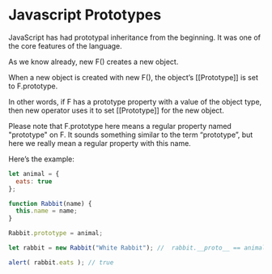 # Javascript Prototypes

JavaScript has had prototypal inheritance from the beginning. It was one of the core features of the language.

As we know already, new F() creates a new object.

When a new object is created with new F(), the object’s [[Prototype]] is set to F.prototype.

In other words, if F has a prototype property with a value of the object type, then new operator uses it to set [[Prototype]] for the new object.

Please note that F.prototype here means a regular property named "prototype" on F. It sounds something similar to the term “prototype”, but here we really mean a regular property with this name.

Here’s the example:

```javascript
let animal = {
  eats: true
};

function Rabbit(name) {
  this.name = name;
}

Rabbit.prototype = animal;

let rabbit = new Rabbit("White Rabbit"); //  rabbit.__proto__ == animal

alert( rabbit.eats ); // true
```